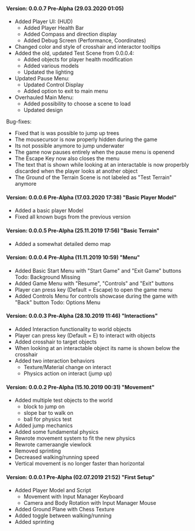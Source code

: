 
#### Version: 0.0.0.7 Pre-Alpha (29.03.2020 01:05)
- Added Player UI: (HUD)
	- Added Player Health Bar
	- Added Compass and direction display
	- Added Debug Screen (Performance, Coordinates)
- Changed color and style of crosshair and interactor tooltips
- Added the old, updated Test Scene from 0.0.0.4:
	- Added objects for player health modification
	- Added various models
	- Updated the lighting
- Updated Pause Menu:
	- Updated Control Display
	- Added option to exit to main menu
- Overhauled Main Menu:
	- Added possibility to choose a scene to load
	- Updated design

Bug-fixes:
- Fixed that is was possible to jump up trees
- The mousecursor is now properly hidden during the game
- Its not possible anymore to jump underwater
- The game now pauses entirely when the pause menu is openend
- The Escape Key now also closes the menu
- The text that is shown while looking at an interactable is now properbly discarded when the player looks at another object
- The Ground of the Terrain Scene is not labeled as "Test Terrain" anymore

#### Version: 0.0.0.6 Pre-Alpha (17.03.2020 17:38) "Basic Player Model"
- Added a basic player Model
- Fixed all known bugs from the previous version

#### Version: 0.0.0.5 Pre-Alpha (25.11.2019 17:56) "Basic Terrain"
- Added a somewhat detailed demo map

#### Version: 0.0.0.4 Pre-Alpha (11.11.2019 10:59) "Menu"
- Added Basic Start Menu with "Start Game" and "Exit Game" buttons
																				Todo: Background Missing
- Added Game Menu with "Resume", "Controls" and "Exit" buttons
- Player can press key (Default = Escape) to open the game menu
- Added Controls Menu for controls showcase during the game with "Back" button
																				Todo: Options Menu
																				
#### Version: 0.0.0.3 Pre-Alpha (28.10.2019 11:46) "Interactions"
- Added Interaction functionality to world objects
- Player can press key (Default = E) to interact with objects
- Added crosshair to target objects
- When looking at an interactable object its name is shown below the crosshair
- Added two interaction behaviors
	- Texture/Material change on interact
	- Physics action on interact (jump up)

#### Version: 0.0.0.2 Pre-Alpha (15.10.2019 00:31) "Movement"
- Added multiple test objects to the world
	- block to jump on
	- slope bar to walk on
	- ball for physics test
- Added jump mechanics
- Added some fundamental physics
- Rewrote movement system to fit the new physics
- Rewrote cameraangle viewlock
- Removed sprinting
- Decreased walking/running speed
- Vertical movement is no longer faster than horizontal

#### Version: 0.0.0.1 Pre-Alpha (02.07.2019 21:52) "First Setup"
- Added Player Model and Script
	- Movement with Input Manager Keyboard
	- Camera and Body Rotation with Input Manager Mouse
- Added Ground Plane with Chess Texture
- Added toggle between walking/running
- Added sprinting
